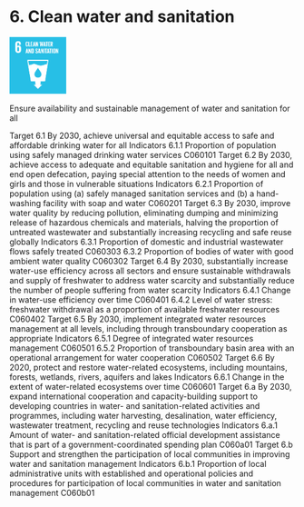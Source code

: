 # 6. Clean water and sanitation

<img src=../images/sdg-icons/E_SDG_Icons-06.jpg width=100 >

Ensure availability and sustainable management of water and sanitation for all

Target
6.1 By 2030, achieve universal and equitable access to safe and affordable drinking water for all
Indicators
6.1.1 Proportion of population using safely managed drinking water services C060101
Target
6.2 By 2030, achieve access to adequate and equitable sanitation and hygiene for all and end open defecation, paying special attention to the needs of women and girls and those in vulnerable situations
Indicators
6.2.1 Proportion of population using (a) safely managed sanitation services and (b) a hand-washing facility with soap and water C060201
Target
6.3 By 2030, improve water quality by reducing pollution, eliminating dumping and minimizing release of hazardous chemicals and materials, halving the proportion of untreated wastewater and substantially increasing recycling and safe reuse globally
Indicators
6.3.1 Proportion of domestic and industrial wastewater flows safely treated C060303
6.3.2 Proportion of bodies of water with good ambient water quality C060302
Target
6.4 By 2030, substantially increase water-use efficiency across all sectors and ensure sustainable withdrawals and supply of freshwater to address water scarcity and substantially reduce the number of people suffering from water scarcity
Indicators
6.4.1 Change in water-use efficiency over time C060401
6.4.2 Level of water stress: freshwater withdrawal as a proportion of available freshwater resources C060402
Target
6.5 By 2030, implement integrated water resources management at all levels, including through transboundary cooperation as appropriate
Indicators
6.5.1 Degree of integrated water resources management C060501
6.5.2 Proportion of transboundary basin area with an operational arrangement for water cooperation C060502
Target
6.6 By 2020, protect and restore water-related ecosystems, including mountains, forests, wetlands, rivers, aquifers and lakes
Indicators
6.6.1 Change in the extent of water-related ecosystems over time C060601
Target
6.a By 2030, expand international cooperation and capacity-building support to developing countries in water- and sanitation-related activities and programmes, including water harvesting, desalination, water efficiency, wastewater treatment, recycling and reuse technologies
Indicators
6.a.1 Amount of water- and sanitation-related official development assistance that is part of a government-coordinated spending plan C060a01
Target
6.b Support and strengthen the participation of local communities in improving water and sanitation management
Indicators
6.b.1 Proportion of local administrative units with established and operational policies and procedures for participation of local communities in water and sanitation management C060b01